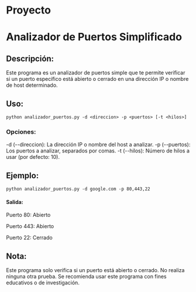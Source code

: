 # Proyecto
# Analizador de Puertos Simplificado
## Descripción:

Este programa es un analizador de puertos simple que te permite verificar si un puerto específico está abierto o cerrado en una dirección IP o nombre de host determinado.

## Uso:

```python analizador_puertos.py -d <direccion> -p <puertos> [-t <hilos>]```

### Opciones:

-d (--direccion): La dirección IP o nombre del host a analizar.
-p (--puertos): Los puertos a analizar, separados por comas.
-t (--hilos): Número de hilos a usar (por defecto: 10).

## Ejemplo:

```python analizador_puertos.py -d google.com -p 80,443,22```
#### Salida:

Puerto 80: Abierto

Puerto 443: Abierto

Puerto 22: Cerrado


## Nota:

Este programa solo verifica si un puerto está abierto o cerrado. No realiza ninguna otra prueba.
Se recomienda usar este programa con fines educativos o de investigación.

